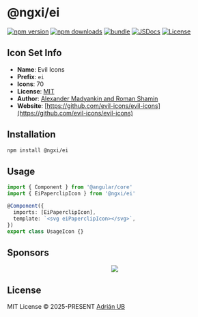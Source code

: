# @ngxi/ei

[![npm version][npm-version-src]][npm-version-href]
[![npm downloads][npm-downloads-src]][npm-downloads-href]
[![bundle][bundle-src]][bundle-href]
[![JSDocs][jsdocs-src]][jsdocs-href]
[![License][license-src]][license-href]

## Icon Set Info

- **Name**: Evil Icons
- **Prefix**: `ei`
- **Icons**: 70
- **License**: [MIT](https://github.com/evil-icons/evil-icons/blob/master/LICENSE.txt)
- **Author**: [Alexander Madyankin and Roman Shamin](https://github.com/evil-icons/evil-icons)
- **Website**: [https://github.com/evil-icons/evil-icons](https://github.com/evil-icons/evil-icons)

## Installation

```sh
npm install @ngxi/ei
```

## Usage

```ts
import { Component } from '@angular/core'
import { EiPaperclipIcon } from '@ngxi/ei'

@Component({
  imports: [EiPaperclipIcon],
  template: `<svg eiPaperclipIcon></svg>`,
})
export class UsageIcon {}
```

## Sponsors

<p align="center">
  <a href="https://cdn.jsdelivr.net/gh/adrian-ub/static/sponsors.svg">
    <img src='https://cdn.jsdelivr.net/gh/adrian-ub/static/sponsors.svg'/>
  </a>
</p>

## License

MIT License © 2025-PRESENT [Adrián UB](https://github.com/adrian-ub)

<!-- Badges -->

[npm-version-src]: https://img.shields.io/npm/v/@ngxi/ei?style=flat&colorA=080f12&colorB=1fa669
[npm-version-href]: https://npmjs.com/package/@ngxi/ei
[npm-downloads-src]: https://img.shields.io/npm/dm/@ngxi/ei?style=flat&colorA=080f12&colorB=1fa669
[npm-downloads-href]: https://npmjs.com/package/@ngxi/ei
[bundle-src]: https://img.shields.io/bundlephobia/minzip/@ngxi/ei?style=flat&colorA=080f12&colorB=1fa669&label=minzip
[bundle-href]: https://bundlephobia.com/result?p=@ngxi/ei
[license-src]: https://img.shields.io/npm/l/@ngxi/ei?style=flat&colorA=080f12&colorB=1fa669
[license-href]: https://github.com/adrian-ub/ngxi/blob/main/LICENSE
[jsdocs-src]: https://img.shields.io/badge/jsdocs-reference-080f12?style=flat&colorA=080f12&colorB=1fa669
[jsdocs-href]: https://www.jsdocs.io/package/@ngxi/ei
